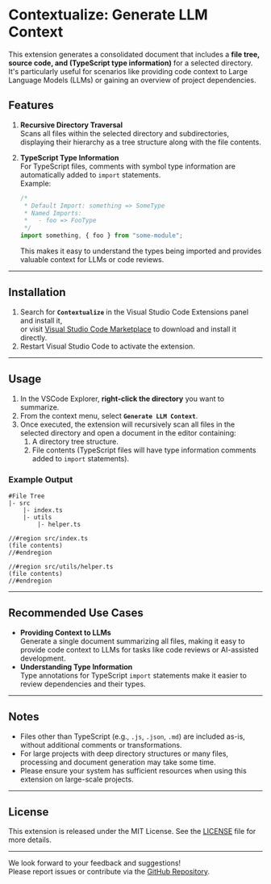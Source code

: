# Contextualize: Generate LLM Context

This extension generates a consolidated document that includes a **file tree, source code, and (TypeScript type information)** for a selected directory.  
It's particularly useful for scenarios like providing code context to Large Language Models (LLMs) or gaining an overview of project dependencies.

## Features

1. **Recursive Directory Traversal**  
   Scans all files within the selected directory and subdirectories, displaying their hierarchy as a tree structure along with the file contents.

2. **TypeScript Type Information**  
   For TypeScript files, comments with symbol type information are automatically added to `import` statements.  
   Example:

   ```ts
   /*
    * Default Import: something => SomeType
    * Named Imports:
    *   - foo => FooType
    */
   import something, { foo } from "some-module";
   ```

   This makes it easy to understand the types being imported and provides valuable context for LLMs or code reviews.

---

## Installation

1. Search for **`Contextualize`** in the Visual Studio Code Extensions panel and install it,  
   or visit [Visual Studio Code Marketplace](https://marketplace.visualstudio.com/items?itemName=baseballyama.contextualize) to download and install it directly.
2. Restart Visual Studio Code to activate the extension.

---

## Usage

1. In the VSCode Explorer, **right-click the directory** you want to summarize.
2. From the context menu, select **`Generate LLM Context`**.
3. Once executed, the extension will recursively scan all files in the selected directory and open a document in the editor containing:
   1. A directory tree structure.
   2. File contents (TypeScript files will have type information comments added to `import` statements).

### Example Output

```
#File Tree
|- src
    |- index.ts
    |- utils
        |- helper.ts

//#region src/index.ts
(file contents)
//#endregion

//#region src/utils/helper.ts
(file contents)
//#endregion
```

---

## Recommended Use Cases

- **Providing Context to LLMs**  
  Generate a single document summarizing all files, making it easy to provide code context to LLMs for tasks like code reviews or AI-assisted development.
- **Understanding Type Information**  
  Type annotations for TypeScript `import` statements make it easier to review dependencies and their types.

---

## Notes

- Files other than TypeScript (e.g., `.js`, `.json`, `.md`) are included as-is, without additional comments or transformations.
- For large projects with deep directory structures or many files, processing and document generation may take some time.
- Please ensure your system has sufficient resources when using this extension on large-scale projects.

---

## License

This extension is released under the MIT License. See the [LICENSE](LICENSE) file for more details.

---

We look forward to your feedback and suggestions!  
Please report issues or contribute via the [GitHub Repository](https://github.com/username/repository).
